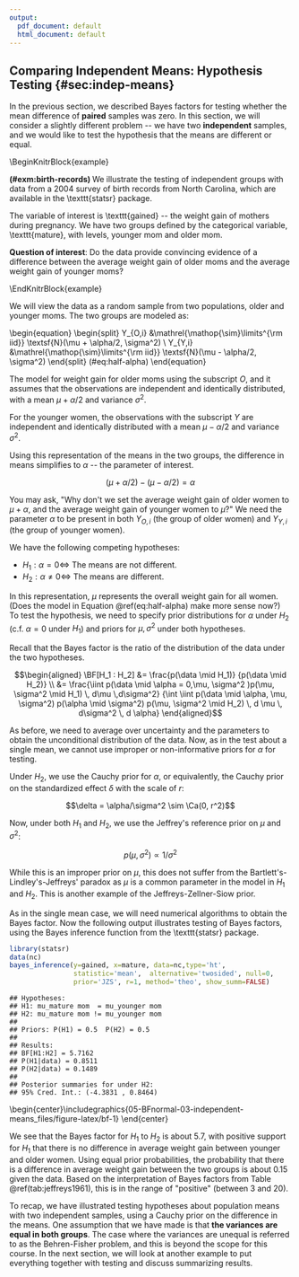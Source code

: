 ```yaml
---
output:
  pdf_document: default
  html_document: default
---
```

## Comparing Independent  Means: Hypothesis Testing {#sec:indep-means}

In the previous section, we described Bayes factors for testing whether the mean difference of **paired** samples was zero. In this section, we will consider a slightly different problem -- we have two **independent** samples, and we would like to test the hypothesis that the means are different or equal.

\BeginKnitrBlock{example}<div class="example"><span class="example" id="exm:birth-records"><strong>(\#exm:birth-records) </strong></span>We illustrate the testing of independent groups with data from a 2004 survey of birth records from North Carolina, which are available in the \texttt{statsr} package.

The variable of interest is \texttt{gained} -- the weight gain of mothers during pregnancy. We have two groups defined by the categorical variable, \texttt{mature}, with levels, younger mom and older mom.

**Question of interest**: Do the data provide convincing evidence of a difference between the average weight gain of older moms and the average weight gain of younger moms?</div>\EndKnitrBlock{example}

We will view the data as a random sample from two populations, older and younger moms. The two groups are modeled as:

\begin{equation}
\begin{split}
Y_{O,i} &\mathrel{\mathop{\sim}\limits^{\rm iid}} \textsf{N}(\mu + \alpha/2, \sigma^2) \\
Y_{Y,i} &\mathrel{\mathop{\sim}\limits^{\rm iid}} \textsf{N}(\mu - \alpha/2, \sigma^2)
\end{split}
(\#eq:half-alpha)
\end{equation}

The model for weight gain for older moms using the subscript $O$, and it assumes that the observations are independent and identically distributed, with a mean $\mu+\alpha/2$ and variance $\sigma^2$.

For the younger women, the observations with the subscript $Y$ are independent and identically distributed with a mean $\mu-\alpha/2$ and variance $\sigma^2$.

Using this representation of the means in the two groups, the difference in means simplifies to $\alpha$ -- the parameter of interest.

$$(\mu + \alpha/2)  - (\mu - \alpha/2) =  \alpha$$

You may ask, "Why don't we set the average weight gain of older women to $\mu+\alpha$, and the average weight gain of younger women to $\mu$?" We need the parameter $\alpha$ to be present in both $Y_{O,i}$ (the group of older women) and $Y_{Y,i}$ (the group of younger women).

We have the following competing hypotheses:

* $H_1: \alpha = 0 \Leftrightarrow$ The means are not different.
* $H_2: \alpha \neq 0 \Leftrightarrow$ The means are different.

In this representation, $\mu$ represents the overall weight gain for all women. (Does the model in Equation \@ref(eq:half-alpha) make more sense now?) To test the hypothesis, we need to specify prior distributions for $\alpha$ under $H_2$ (c.f. $\alpha = 0$ under $H_1$) and priors for $\mu,\sigma^2$ under both hypotheses.

Recall that the Bayes factor is the ratio of the distribution of the data under the two hypotheses.

$$\begin{aligned}
 \BF[H_1 : H_2] &=  \frac{p(\data \mid H_1)} {p(\data \mid H_2)} \\
  &= \frac{\iint p(\data \mid \alpha = 0,\mu,  \sigma^2 )p(\mu, \sigma^2 \mid H_1) \, d\mu \,d\sigma^2}
 {\int \iint p(\data \mid \alpha, \mu, \sigma^2) p(\alpha \mid \sigma^2) p(\mu, \sigma^2 \mid H_2) \, d \mu \, d\sigma^2 \, d \alpha}
\end{aligned}$$

As before, we need to average over uncertainty and the parameters to obtain the unconditional distribution of the data. Now, as in the test about a single mean, we cannot use improper or non-informative priors for $\alpha$ for testing.

Under $H_2$, we use the Cauchy prior for $\alpha$, or equivalently, the Cauchy prior on the standardized effect $\delta$ with the scale of $r$:

$$\delta = \alpha/\sigma^2 \sim \Ca(0, r^2)$$

Now, under both $H_1$ and $H_2$, we use the Jeffrey's reference prior on $\mu$ and $\sigma^2$:

$$p(\mu, \sigma^2) \propto 1/\sigma^2$$

While this is an improper prior on $\mu$, this does not suffer from the Bartlett's-Lindley's-Jeffreys' paradox as $\mu$ is a common parameter in the model in $H_1$ and $H_2$. This is another example of the Jeffreys-Zellner-Siow prior.

As in the single mean case, we will need numerical algorithms to obtain the Bayes factor. Now the following output illustrates testing of Bayes factors, using the Bayes inference function from the \texttt{statsr} package.


```r
library(statsr)
data(nc)
bayes_inference(y=gained, x=mature, data=nc,type='ht', 
                statistic='mean',  alternative='twosided', null=0,
                prior='JZS', r=1, method='theo', show_summ=FALSE)
```

```
## Hypotheses:
## H1: mu_mature mom  = mu_younger mom
## H2: mu_mature mom != mu_younger mom
## 
## Priors: P(H1) = 0.5  P(H2) = 0.5 
## 
## Results:
## BF[H1:H2] = 5.7162
## P(H1|data) = 0.8511 
## P(H2|data) = 0.1489 
## 
## Posterior summaries for under H2:
## 95% Cred. Int.: (-4.3831 , 0.8464)
```



\begin{center}\includegraphics{05-BFnormal-03-independent-means_files/figure-latex/bf-1} \end{center}

We see that the Bayes factor for $H_1$ to $H_2$ is about 5.7, with positive support for $H_1$ that there is no difference in average weight gain between younger and older women. Using equal prior probabilities, the probability that there is a difference in average weight gain between the two groups is about 0.15 given the data. Based on the interpretation of Bayes factors from Table \@ref(tab:jeffreys1961), this is in the range of "positive" (between 3 and 20).

To recap, we have illustrated testing hypotheses about population means with two independent samples, using a Cauchy prior on the difference in the means. One assumption that we have made is that **the variances are equal in both groups**. The case where the variances are unequal is referred to as the Behren-Fisher problem, and this is beyond the scope for this course. In the next section, we will look at another example to put everything together with testing and discuss summarizing results.
